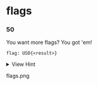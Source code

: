 # flags
### 50
You want more flags? You got 'em!

`flag: USD{<result>}`

<details>
  <summary>View Hint</summary>
  They are used in the navy
</details>

flags.png
